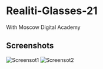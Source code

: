 # Realiti-Glasses-21

With Moscow Digital Academy

## Screenshots

![Screensot1](https://github.com/vtretjakov/Realiti-Glasses-21/blob/main/Realiti%20Glasses%202021/Screenshots/Screenshot1.PNG?raw=true)
![Screensot2](https://github.com/vtretjakov/Realiti-Glasses-21/blob/main/Realiti%20Glasses%202021/Screenshots/Screenshot2.PNG?raw=true)
